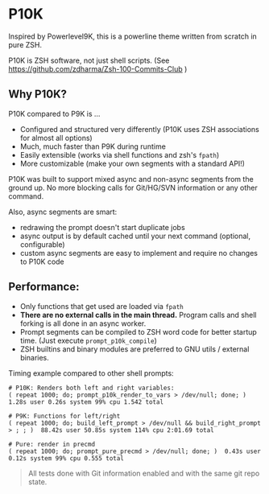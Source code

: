 
# P10K

Inspired by Powerlevel9K, this is a powerline theme written from scratch in pure ZSH.

P10K is ZSH software, not just shell scripts. (See https://github.com/zdharma/Zsh-100-Commits-Club )

## Why P10K?

P10K compared to P9K is ...

 - Configured and structured very differently (P10K uses ZSH associations for almost all options)
 - Much, much faster than P9K during runtime
 - Easily extensible (works via shell functions and zsh's `fpath`)
 - More customizable (make your own segments with a standard API!)

P10K was built to support mixed async and non-async segments from the ground up. No more blocking calls for Git/HG/SVN information or any other command.

Also, async segments are smart:

 - redrawing the prompt doesn't start duplicate jobs
 - async output is by default cached until your next command (optional, configurable)
 - custom async segments are easy to implement and require no changes to P10K code

## Performance:

 - Only functions that get used are loaded via `fpath`
 - **There are no external calls in the main thread.** Program calls and shell forking is all done in an async worker.
 - Prompt segments can be compiled to ZSH word code for better startup time. (Just execute `prompt_p10k_compile`)
 - ZSH builtins and binary modules are preferred to GNU utils / external binaries.

Timing example compared to other shell prompts:
```
# P10K: Renders both left and right variables:
( repeat 1000; do; prompt_p10k_render_to_vars > /dev/null; done; )  1.28s user 0.26s system 99% cpu 1.542 total

# P9K: Functions for left/right
( repeat 1000; do; build_left_prompt > /dev/null && build_right_prompt > ; ; )  88.42s user 50.85s system 114% cpu 2:01.69 total

# Pure: render in precmd
( repeat 1000; do; prompt_pure_precmd > /dev/null; done; )  0.43s user 0.12s system 99% cpu 0.555 total

```
> All tests done with Git information enabled and with the same git repo state.
